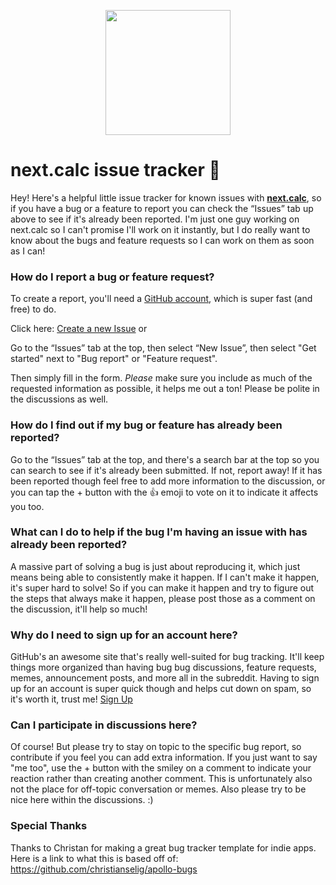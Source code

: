 <p align="center">
  <img src="https://jangelsb.github.io/next.calc/images/next-n.png" width=200 />
</p>

# next.calc issue tracker 🚛

Hey! Here's a helpful little issue tracker for known issues with **[next.calc]([https://apolloapp.io](https://jangelsb.github.io/next.calc/))**, so if you have a bug or a feature to report you can check the “Issues” tab up above to see if it's already been reported. I'm just one guy working on next.calc so I can't promise I'll work on it instantly, but I do really want to know about the bugs and feature requests so I can work on them as soon as I can! 

### How do I report a bug or feature request?

To create a report, you'll need a [GitHub account](https://github.com/), which is super fast (and free) to do.

Click here: [Create a new Issue](https://github.com/jangelsb/next.calc-issues/issues/new/choose) or

Go to the “Issues” tab at the top, then select “New Issue”, then select "Get started" next to "Bug report" or "Feature request".

Then simply fill in the form. *Please* make sure you include as much of the requested information as possible, it helps me out a ton! Please be polite in the discussions as well.

### How do I find out if my bug  or feature has already been reported?

Go to the “Issues” tab at the top, and there's a search bar at the top so you can search to see if it's already been submitted. If not, report away! If it has been reported though feel free to add more information to the discussion, or you can tap the + button with the 👍 emoji to vote on it to indicate it affects you too. 

### What can I do to help if the bug I'm having an issue with has already been reported?

A massive part of solving a bug is just about reproducing it, which just means being able to consistently make it happen. If I can't make it happen, it's super hard to solve! So if you can make it happen and try to figure out the steps that always make it happen, please post those as a comment on the discussion, it'll help so much!

### Why do I need to sign up for an account here?

GitHub's an awesome site that's really well-suited for bug tracking. It'll keep things more organized than having bug bug discussions, feature requests, memes, announcement posts, and more all in the subreddit. Having to sign up for an account is super quick though and helps cut down on spam, so it's worth it, trust me! [Sign Up](https://github.com/)

### Can I participate in discussions here?

Of course! But please try to stay on topic to the specific bug report, so contribute if you feel you can add extra information. If you just want to say "me too", use the + button with the smiley on a comment to indicate your reaction rather than creating another comment. This is unfortunately also not the place for off-topic conversation or memes. Also please try to be nice here within the discussions. :)

### Special Thanks
Thanks to Christan for making a great bug tracker template for indie apps. Here is a link to what this is based off of: https://github.com/christianselig/apollo-bugs
